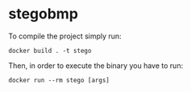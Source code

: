 # stegobmp

To compile the project simply run:

```
docker build . -t stego
```

Then, in order to execute the binary you have to run:

```
docker run --rm stego [args]
```
